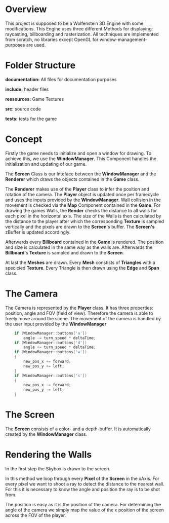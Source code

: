 # Overview

This project is supposed to be a Wolfenstein 3D Engine with some modifications. This Engine uses three different Methods for displaying: raycasting, billboarding and rasterization. All techniques
are implemented from scratch, no libraries except OpenGL for window-management-purposes are used. 

# Folder Structure

**documentation:** All files for documentation purposes

**include:** header files

**ressources:** Game Textures

**src:** source code

**tests:** tests for the game

# Concept
Firstly the game needs to initialize and open a window for drawing.
To achieve this, we use the **WindowManager**. This Component handles the initialization and updating of our game.

The **Screen** Class is our Inteface between the **WindowManager** and the **Renderer** which draws the objects contained in the **Game** class.

The **Renderer** makes use of the **Player** class to infer the position and rotation of the camera. The **Player** object is updated
once per framecycle and uses the inputs provided by the **WindowManager**. Wall collision in the movement is checked via the **Map** Component contained in the **Game**. For drawing the games Walls, the **Render** checks the distance to all walls for each pixel in the horizontal axis. The size of the Walls is then calculated by the distance to the player after which the corresponding **Texture** is sampled vertically and the pixels are drawn to the **Screen**'s buffer. The **Screen's** zBuffer is updated accordingly.

Afterwards every **Billboard** contained in the **Game** is rendered.
The position and size is calculated in the same way as the walls are.
Afterwards the **Billboard**'s **Texture** is sampled and drawn to the **Screen**.

At last the **Meshes** are drawn. Every **Mesh** constists of **Triangles** with a specicied **Texture**.
Every Triangle is then drawn using the **Edge** and **Span** class.

# The Camera

The Camera is represented by the **Player** class. It has three properties: position, angle and FOV (field of view).
Therefore the camera is able to freely move around the scene. The movement of the camera is handled by the user input
provided by the **WindowManager**

```C++
    if (WindowManager::buttons['a'])
        angle -= turn_speed * deltaTime;
    if (WindowManager::buttons['d'])
        angle += turn_speed * deltaTime;
    if (WindowManager::buttons['w'])
    {
        new_pos_x += forward;
        new_pos_y += left;
    }
    if (WindowManager::buttons['s'])
    {
        new_pos_x -= forward;
        new_pos_y -= left;
    }
```

# The Screen

The **Screen** consists of a color- and a depth-buffer. It is automatically created by the **WindowManager** class.

# Rendering the Walls

In the first step the Skybox is drawn to the screen. 

In this method we loop through every **Pixel** of the **Screen** in the xAxis.
For every pixel we want to shoot a ray to detect the distance to the nearest wall.
For this it is necessary to know the angle and position the ray is to be shot from.

The position is easy as it is the position of the camera.
For determining the angle of the camera we simply map the value of the x position of the screen across 
the FOV of the player.


